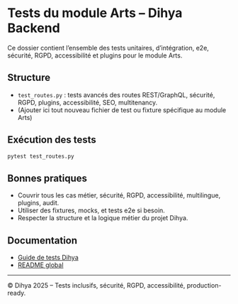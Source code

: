 # Tests du module Arts – Dihya Backend

Ce dossier contient l’ensemble des tests unitaires, d’intégration, e2e, sécurité, RGPD, accessibilité et plugins pour le module Arts.

## Structure
- `test_routes.py` : tests avancés des routes REST/GraphQL, sécurité, RGPD, plugins, accessibilité, SEO, multitenancy.
- (Ajouter ici tout nouveau fichier de test ou fixture spécifique au module Arts)

## Exécution des tests

```bash
pytest test_routes.py
```

## Bonnes pratiques
- Couvrir tous les cas métier, sécurité, RGPD, accessibilité, multilingue, plugins, audit.
- Utiliser des fixtures, mocks, et tests e2e si besoin.
- Respecter la structure et la logique métier du projet Dihya.

## Documentation
- [Guide de tests Dihya](../../../../../E2E_TESTS_GUIDE.md)
- [README global](../../../../../README.md)

---
© Dihya 2025 – Tests inclusifs, sécurité, RGPD, accessibilité, production-ready.

